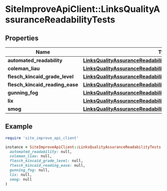 # SiteImproveApiClient::LinksQualityAssuranceReadabilityTests

## Properties

| Name | Type | Description | Notes |
| ---- | ---- | ----------- | ----- |
| **automated_readability** | [**LinksQualityAssuranceReadabilityTestsAutomatedReadability**](LinksQualityAssuranceReadabilityTestsAutomatedReadability.md) |  | [optional] |
| **coleman_liau** | [**LinksQualityAssuranceReadabilityTestsColemanLiau**](LinksQualityAssuranceReadabilityTestsColemanLiau.md) |  | [optional] |
| **flesch_kincaid_grade_level** | [**LinksQualityAssuranceReadabilityTestsFleschKincaidGradeLevel**](LinksQualityAssuranceReadabilityTestsFleschKincaidGradeLevel.md) |  | [optional] |
| **flesch_kincaid_reading_ease** | [**LinksQualityAssuranceReadabilityTestsFleschKincaidReadingEase**](LinksQualityAssuranceReadabilityTestsFleschKincaidReadingEase.md) |  | [optional] |
| **gunning_fog** | [**LinksQualityAssuranceReadabilityTestsGunningFog**](LinksQualityAssuranceReadabilityTestsGunningFog.md) |  | [optional] |
| **lix** | [**LinksQualityAssuranceReadabilityTestsLix**](LinksQualityAssuranceReadabilityTestsLix.md) |  | [optional] |
| **smog** | [**LinksQualityAssuranceReadabilityTestsSmog**](LinksQualityAssuranceReadabilityTestsSmog.md) |  | [optional] |

## Example

```ruby
require 'site_improve_api_client'

instance = SiteImproveApiClient::LinksQualityAssuranceReadabilityTests.new(
  automated_readability: null,
  coleman_liau: null,
  flesch_kincaid_grade_level: null,
  flesch_kincaid_reading_ease: null,
  gunning_fog: null,
  lix: null,
  smog: null
)
```

